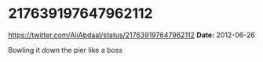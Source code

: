 # 217639197647962112
https://twitter.com/AliAbdaal/status/217639197647962112
**Date:** 2012-06-26

Bowling it down the pier like a boss
